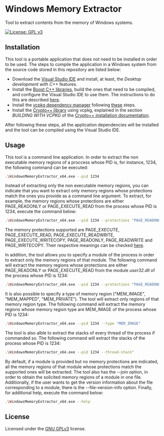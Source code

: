# Windows Memory Extractor
Tool to extract contents from the memory of Windows systems. 

[![License: GPL v3](https://img.shields.io/badge/License-GPLv3-blue.svg)](https://www.gnu.org/licenses/gpl-3.0)

## Installation
This tool is a portable application that does not need to be installed in order to be used. The steps to compile the application in a Windows system from the source code stored in this repository are listed below:

* Download the [Visual Studio IDE](https://visualstudio.microsoft.com/) and install, at least, the *Desktop development with C++* features.
* Install the [Boost C++ libraries](https://www.boost.org/), build the ones that need to be compiled, and configure the Visual Studio IDE to use them. The instructions to do this are described [here](https://www.boost.org/doc/libs/1_76_0/more/getting_started/windows.html).
* Install the [vcpkg dependency manager](https://github.com/Microsoft/vcpkg/) following [these](https://github.com/Microsoft/vcpkg/#quick-start-windows) steps.
* Install the [Crypto++ library](https://www.cryptopp.com/) using vcpkg, explained in the section *BUILDING WITH VCPKG* of the [Crypto++ installation documentation](https://github.com/weidai11/cryptopp/blob/master/Install.txt).

After following these steps, all the application dependencies will be installed and the tool can be compiled using the Visual Studio IDE.

## Usage
This tool is a command line application. In order to extract the non executable memory regions of a proccess whose PID is, for instance, 1234, the following command can be executed:

```bash
.\WindowsMemoryExtractor_x64.exe --pid 1234 
```

Instead of extracting only the non executable memory regions, you can indicate that you want to extract only memory regions whose protections match the ones you provide as a command line argument. To extract, for example, the memory regions whose protections are either PAGE_READONLY or PAGE_EXECUTE_READ from the process whose PID is 1234, execute the command below:

```bash
.\WindowsMemoryExtractor_x64.exe --pid 1234 --protections "PAGE_READONLY PAGE_EXECUTE_READ"
```

The memory protections supported are PAGE_EXECUTE, PAGE_EXECUTE_READ, PAGE_EXECUTE_READWRITE, PAGE_EXECUTE_WRITECOPY, PAGE_READONLY, PAGE_READWRITE and PAGE_WRITECOPY. Their respective meanings can be checked [here](https://docs.microsoft.com/en-us/windows/win32/memory/memory-protection-constants).

In addition, the tool allows you to specify a module of the process in order to extract only the memory regions of that module. The following command will extract the memory regions whose protections are either PAGE_READONLY or PAGE_EXECUTE_READ from the module *user32.dll* of the process whose PID is 1234:

```bash
.\WindowsMemoryExtractor_x64.exe --pid 1234 --protections "PAGE_READONLY PAGE_EXECUTE_READ" --module user32.dll
```

It is also possible to specify a type of memory region ("MEM_IMAGE", "MEM_MAPPED", "MEM_PRIVATE"). The tool will extract only regions of that memory region type.
The following command will extract the memory regions whose memory region type are MEM_IMAGE of the process whose PID is 1234:

```bash
.\WindowsMemoryExtractor_x64.exe --pid 1234 --type "MEM_IMAGE"
```
The tool is also alble to extract the stacks of every thread of the process if commanded so.
The following command will extract the stacks of the process whose PID is 1234:

```bash
.\WindowsMemoryExtractor_x64.exe --pid 1234 --thread-stack"
```

By default, if a module is provided but no memory protections are indicated, all the memory regions of that module whose protections match the supported ones will be extracted. The tool also has the --join option, in order to obtain the solicited memory regions of a module in one file. Additionally, if the user wants to get the version information about the file corresponding to a module, there is the --file-version-info option. Finally, for additional help, execute the command below:

```bash
.\WindowsMemoryExtractor_x64.exe --help
```

## License

Licensed under the [GNU GPLv3](LICENSE) license.
